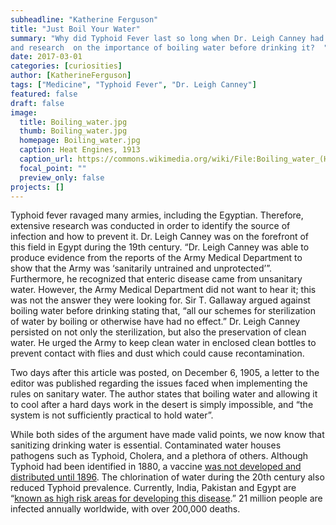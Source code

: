 ```yaml
---
subheadline: "Katherine Ferguson"
title: "Just Boil Your Water"
summary: "Why did Typhoid Fever last so long when Dr. Leigh Canney had given the army lectures
and research  on the importance of boiling water before drinking it?  "
date: 2017-03-01
categories: [curiosities]
author: [KatherineFerguson]
tags: ["Medicine", "Typhoid Fever", "Dr. Leigh Canney"]
featured: false
draft: false
image:
  title: Boiling_water.jpg
  thumb: Boiling_water.jpg
  homepage: Boiling_water.jpg
  caption: Heat Engines, 1913
  caption_url: https://commons.wikimedia.org/wiki/File:Boiling_water_(Heat_Engines,_1913).jpg
  focal_point: ""
  preview_only: false
projects: []
---
```

Typhoid fever ravaged many armies, including the Egyptian. Therefore, extensive research was conducted in order to identify the source of infection and how to prevent it. Dr. Leigh Canney was on the forefront of this field in Egypt during the 19th century. “Dr. Leigh Canney was able to produce evidence from the reports of the Army Medical Department to show that the Army was ‘sanitarily untrained and unprotected’”. Furthermore, he recognized that enteric disease came from unsanitary water. However, the Army Medical Department did not want to hear it; this was not the answer they were looking for. Sir T. Gallaway argued against boiling water before drinking stating that, “all our schemes for sterilization of water by boiling or otherwise have had no effect.” Dr. Leigh Canney persisted on not only the sterilization, but also the preservation of clean water. He urged the Army to keep clean water in enclosed clean bottles to prevent contact with flies and dust which could cause recontamination.

Two days after this article was posted, on December 6, 1905, a letter to the editor was published regarding the issues faced when implementing the rules on sanitary water. The author states that boiling water and allowing it to cool after a hard days work in the desert is simply impossible, and “the system is not sufficiently practical to hold water”.  

While both sides of the argument have made valid points, we now know that sanitizing drinking water is essential. Contaminated water houses pathogens such as Typhoid, Cholera, and a plethora of others. Although Typhoid had been identified in 1880, a vaccine [was not developed and distributed until 1896](http://www.news-medical.net/health/Typhoid-Fever-History.aspx). The chlorination of water during the 20th century also reduced Typhoid prevalence. Currently, India, Pakistan and Egypt are “[known as high risk areas for developing this disease](http://www.medicinenet.com/typhoid_fever/article.htm).” 21 million people are infected annually worldwide, with over 200,000 deaths.
